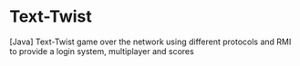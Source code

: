 # Text-Twist
[Java] Text-Twist game over the network using different protocols and RMI to provide a login system, multiplayer and scores
